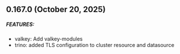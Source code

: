 ## 0.167.0 (October 20, 2025)
##### FEATURES:
* valkey: Add valkey-modules
* trino: added TLS configuration to cluster resource and datasource
